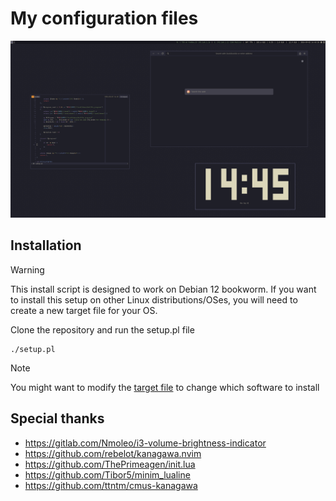 # My configuration files

![A screenshot of the desktop](preview.png)

## Installation

> [!WARNING]
> This install script is designed to work on Debian 12 bookworm. If you want to install this setup on other Linux distributions/OSes, you will need to create a new target file for your OS.

Clone the repository and run the setup.pl file

```
./setup.pl
```

> [!NOTE]
> You might want to modify the [target file](targets/debian.pl) to change which software to install

## Special thanks

* https://gitlab.com/Nmoleo/i3-volume-brightness-indicator
* https://github.com/rebelot/kanagawa.nvim
* https://github.com/ThePrimeagen/init.lua
* https://github.com/Tibor5/minim_lualine
* https://github.com/ttntm/cmus-kanagawa
